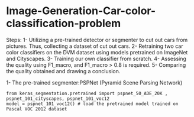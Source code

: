 # Image-Generation-Car-color-classification-problem
Steps:
1- Utilizing a pre-trained detector or segmenter to cut out cars from pictures. Thus, collecting a dataset of cut out cars.
2- Retraining two car color classifiers on the DVM dataset using models pretrained on ImageNet and Cityscapes.
3- Training our own classifier from scratch.
4- Assessing the quality using F1_macro, and F1_macro > 0.8 is required.
5- Comparing the quality obtained and drawing a conclusion.


1- The pre-trained segmenter:PSPNet (Pyramid Scene Parsing Network)
~~~
from keras_segmentation.pretrained import pspnet_50_ADE_20K , pspnet_101_cityscapes, pspnet_101_voc12
model = pspnet_101_voc12() # load the pretrained model trained on Pascal VOC 2012 dataset
~~~
